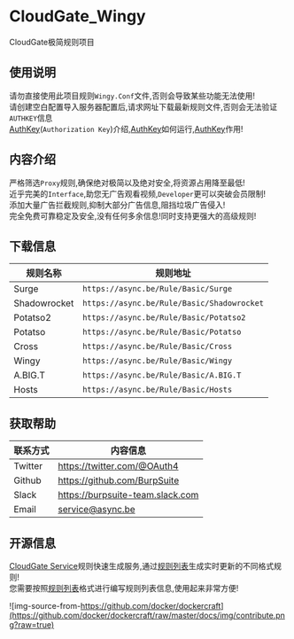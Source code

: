 CloudGate_Wingy
===========================
CloudGate极简规则项目

使用说明
------
请勿直接使用此项目规则`Wingy.Conf`文件,否则会导致某些功能无法使用!<br>
请创建空白配置导入服务器配置后,请求网址下载最新规则文件,否则会无法验证`AUTHKEY`信息<br>
[AuthKey](https://github.com/BurpSuite/Manual/blob/master/Token.MD)(`Authorization Key`)介绍,[AuthKey](https://github.com/BurpSuite/Manual/blob/master/Token.MD)如何运行,[AuthKey](https://github.com/BurpSuite/Manual/blob/master/Token.MD)作用!

内容介绍
------
严格筛选`Proxy`规则,确保绝对极简以及绝对安全,将资源占用降至最低!<br>
近乎完美的`Interface`,助您无广告观看视频,`Developer`更可以突破会员限制!<br>
添加大量广告拦截规则,抑制大部分广告信息,阻挡垃圾广告侵入!<br>
完全免费可靠稳定及安全,没有任何多余信息!同时支持更强大的高级规则!<br>

下载信息
------
|规则名称|规则地址|
|---|---|
|Surge|`https://async.be/Rule/Basic/Surge`|
|Shadowrocket|`https://async.be/Rule/Basic/Shadowrocket`|
|Potatso2|`https://async.be/Rule/Basic/Potatso2`|
|Potatso|`https://async.be/Rule/Basic/Potatso`|
|Cross|`https://async.be/Rule/Basic/Cross`|
|Wingy|`https://async.be/Rule/Basic/Wingy`|
|A.BIG.T|`https://async.be/Rule/Basic/A.BIG.T`|
|Hosts|`https://async.be/Rule/Basic/Hosts`|

获取帮助
------
|联系方式|内容信息|
|----|----|
|Twitter|https://twitter.com/@OAuth4|
|Github|https://github.com/BurpSuite|
|Slack|https://burpsuite-team.slack.com|
|Email|service@async.be|

开源信息
------
[CloudGate Service](https://github.com/BurpSuite/Service)规则快速生成服务,通过[规则列表](https://github.com/BurpSuite/RuleList)生成实时更新的不同格式规则!<br>
您需要按照[规则列表](https://github.com/BurpSuite/RuleList)格式进行编写规则列表信息,使用起来非常方便!

![img-source-from-https://github.com/docker/dockercraft](https://github.com/docker/dockercraft/raw/master/docs/img/contribute.png?raw=true)
